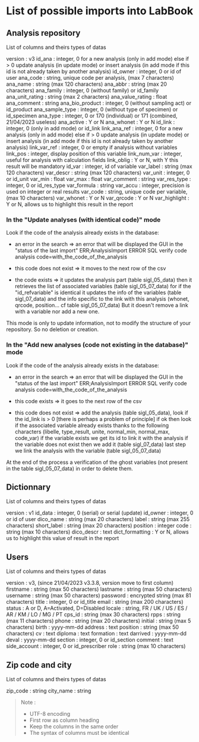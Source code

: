 # List of possible imports into LabBook

## Analysis repository
List of columns and theirs types of datas

version          : v3
id_ana           : integer, 0 for a new analysis (only in add mode) else if > 0 update analysis (in update mode) or insert analysis (in add mode if this id is not already taken by another analysis)
id_owner         : integer, 0 or id of user
ana_code         : string, unique code per analysis, (max 7 characters)
ana_name         : string (max 120 characters)
ana_abbr         : string (max 20 characters)
ana_family       : integer, 0 (without family) or id_family
ana_unit_rating  : string (max 2 characters)
ana_value_rating : float
ana_comment      : string
ana_bio_product  : integer, 0 (without sampling act) or id_product
ana_sample_type  : integer, 0 (without type of specimen) or id_specimen
ana_type         : integer, 0 or 170 (individual) or 171 (combined, 21/04/2023 useless)
ana_active       : Y or N
ana_whonet       : Y or N
id_link          : integer, 0 (only in add mode) or id_link
link_ana_ref     : integer, 0 for a new analysis (only in add mode) else if > 0 update analysis (in update mode) or insert analysis (in add mode if this id is not already taken by another analysis)
link_var_ref     : integer, 0 or empty if analysis without variables
link_pos         : integer, display position of this variable
link_num_var     : integer, useful for analysis with calculation fields
link_oblig       : Y or N, with Y this result will be mandatory
id_var           : integer, id of variable
var_label        : string (max 120 characters)
var_descr        : string (max 120 characters)
var_unit         : integer, 0 or id_unit
var_min          : float
var_max          : float
var_comment      : string
var_res_type     : integer, 0 or id_res_type
var_formula      : string
var_accu         : integer, precision is used on integer or real results
var_code         : string, unique code per variable, (max 10 characters)
var_whonet       : Y or N
var_qrcode       : Y or N
var_highlight    : Y or N, allows us to highlight this result in the report

### In the "Update analyses (with identical code)" mode

Look if the code of the analysis already exists in the database:
- an error in the search => an error that will be displayed the GUI in the "status of the last import"
ERR;AnalysisImport ERROR SQL verify code analysis code=with_the_code_of_the_analysis

- this code does not exist => it moves to the next row of the csv

- the code exists => it updates the analysis part (table sigl_05_data) then it retrieves the list of associated variables (table sigl_05_07_data) for
if the "id_refvariable" is identical it updates the info of the variables (table sigl_07_data) and the info specific to the link with this analysis (whonet, qrcode, position... cf table sigl_05_07_data)
But it doesn't remove a link with a variable nor add a new one.

This mode is only to update information, not to modify the structure of your repository. So no deletion or creation.

### In the "Add new analyses (code not existing in the database)" mode

Look if the code of the analysis already exists in the database:
- an error in the search => an error that will be displayed the GUI in the "status of the last import"
ERR;AnalysisImport ERROR SQL verify code analysis code=with_the_code_of_the_analysis

- this code exists => it goes to the next row of the csv

- this code does not exist => add the analysis (table sigl_05_data), look if the id_link is > 0 [there is perhaps a problem of principle]
if ok then look if the associated variable already exists thanks to the following characters (libelle, type_result, unite, normal_min, normal_max, code_var)
if the variable exists we get its id to link it with the analysis
if the variable does not exist then we add it (table sigl_07_data)
last step we link the analysis with the variable (table sigl_05_07_data)

At the end of the process a verification of the ghost variables (not present in the table sigl_05_07_data) in order to delete them.

## Dictionnary
List of columns and theirs types of datas

version         : v1
id_data         : integer, 0 (serial) or serial (update)
id_owner        : integer, 0 or id of user
dico_name       : string (max 20 characters)
label           : string (max 255 characters)
short_label     : string (max 20 characters)
position        : integer
code            : string (max 10 characters)
dico_descr      : text
dict_formatting : Y or N, allows us to highlight this value of result in the report

## Users
List of columns and theirs types of datas

version         : v3, (since 21/04/2023 v3.3.8, version move to first column)
firstname       : string (max 50 characters)
lastname        : string (max 50 characters)
username        : string (max 50 characters)
password        : encrypted string (max 81 characters)
title           : integer, 0 or id_title
email           : string (max 200 characters)
status          : A or D, A=Activated, D=Disabled
locale          : string, FR / UK / US / ES / AR / KM / LO / MG / PT
cps_id          : string (max 30 characters)
rpps            : string (max 11 characters)
phone           : string (max 20 characters)
initial         : string (max 5 characters)
birth           : yyyy-mm-dd
address         : text
position        : string (max 50 characters)
cv              : text
diploma         : text
formation       : text
darrived        : yyyy-mm-dd
deval           : yyyy-mm-dd
section         : integer, 0 or id_section
comment         : text
side_account    : integer, 0 or id_prescriber
role            : string (max 10 characters)

## Zip code and city
List of columns and theirs types of datas

zip_code  : string
city_name : string


> Note :
>
> - UTF-8 encoding
> - First row as column heading
> - Keep the columns in the same order
> - The syntax of columns must be identical
